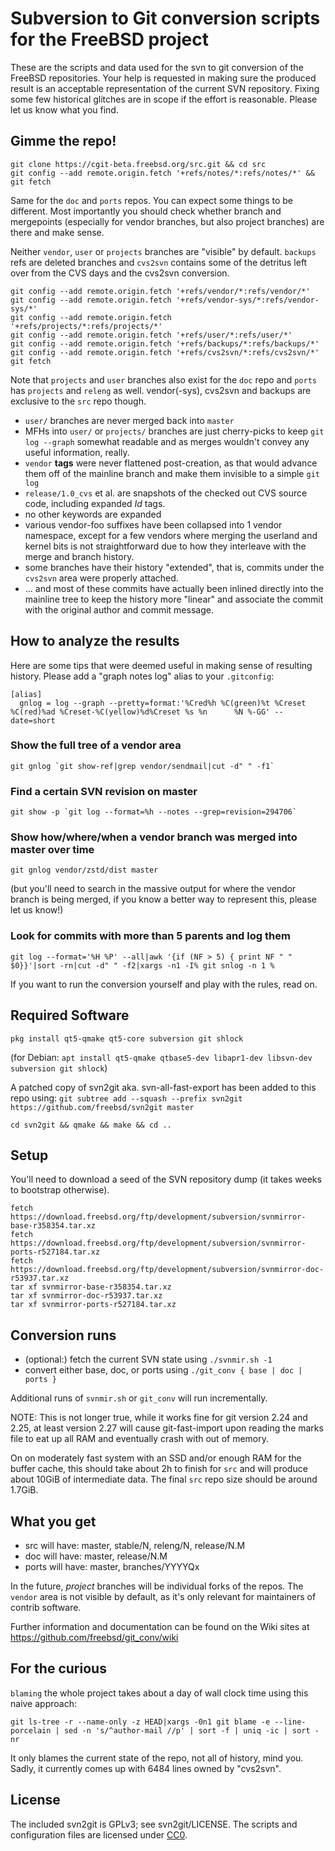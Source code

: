 # Subversion to Git conversion scripts for the FreeBSD project

These are the scripts and data used for the svn to git conversion of the
FreeBSD repositories. Your help is requested in making sure the produced
result is an acceptable representation of the current SVN repository. Fixing
some few historical glitches are in scope if the effort is reasonable. Please
let us know what you find.

## Gimme the repo!

```
git clone https://cgit-beta.freebsd.org/src.git && cd src
git config --add remote.origin.fetch '+refs/notes/*:refs/notes/*' && git fetch
```

Same for the `doc` and `ports` repos. You can expect some things to be
different. Most importantly you should check whether branch and mergepoints
(especially for vendor branches, but also project branches) are there and make
sense.

Neither `vendor`, `user` or `projects` branches are "visible" by default.
`backups` refs are deleted branches and `cvs2svn` contains some of the detritus
left over from the CVS days and the cvs2svn conversion.

```
git config --add remote.origin.fetch '+refs/vendor/*:refs/vendor/*'
git config --add remote.origin.fetch '+refs/vendor-sys/*:refs/vendor-sys/*'
git config --add remote.origin.fetch '+refs/projects/*:refs/projects/*'
git config --add remote.origin.fetch '+refs/user/*:refs/user/*'
git config --add remote.origin.fetch '+refs/backups/*:refs/backups/*'
git config --add remote.origin.fetch '+refs/cvs2svn/*:refs/cvs2svn/*'
git fetch
```

Note that `projects` and `user` branches also exist for the `doc` repo and
`ports` has `projects` and `releng` as well. vendor(-sys), cvs2svn and backups
are exclusive to the `src` repo though.

- `user/` branches are never merged back into `master`
- MFHs into `user/` or `projects/` branches are just cherry-picks to keep `git
  log --graph` somewhat readable and as merges wouldn't convey any useful
  information, really.
- `vendor` **tags** were never flattened post-creation, as that would advance
  them off of the mainline branch and make them invisible to a simple `git log`
- `release/1.0_cvs` et al. are snapshots of the checked out CVS source
  code, including expanded $Id$ tags.
- no other keywords are expanded
- various vendor-foo suffixes have been collapsed into 1 vendor namespace,
  except for a few vendors where merging the userland and kernel bits is not
  straightforward due to how they interleave with the merge and branch history.
- some branches have their history "extended", that is, commits under the
  `cvs2svn` area were properly attached.
- ... and most of these commits have actually been inlined directly into the
  mainline tree to keep the history more "linear" and associate the commit with
  the original author and commit message.

## How to analyze the results

Here are some tips that were deemed useful in making sense of resulting
history. Please add a "graph notes log" alias to your `.gitconfig`:
```
[alias]
  gnlog = log --graph --pretty=format:'%Cred%h %C(green)%t %Creset %C(red)%ad %Creset-%C(yellow)%d%Creset %s %n      %N %-GG' --date=short
```

### Show the full tree of a vendor area

```
git gnlog `git show-ref|grep vendor/sendmail|cut -d" " -f1`
```

### Find a certain SVN revision on master

```
git show -p `git log --format=%h --notes --grep=revision=294706`
```

### Show how/where/when a vendor branch was merged into master over time

```
git gnlog vendor/zstd/dist master
```
(but you'll need to search in the massive output for where the vendor branch is
being merged, if you know a better way to represent this, please let us know!)

### Look for commits with more than 5 parents and log them

```
git log --format='%H %P' --all|awk '{if (NF > 5) { print NF " " $0}}'|sort -rn|cut -d" " -f2|xargs -n1 -I% git snlog -n 1 %
```


If you want to run the conversion yourself and play with the rules, read on.

## Required Software

`pkg install qt5-qmake qt5-core subversion git shlock`

(for Debian: `apt install qt5-qmake qtbase5-dev libapr1-dev libsvn-dev subversion git shlock`)

A patched copy of svn2git aka. svn-all-fast-export has been added to this repo using:
`git subtree add --squash --prefix svn2git https://github.com/freebsd/svn2git master`

```shell
cd svn2git && qmake && make && cd ..
```

## Setup

You'll need to download a seed of the SVN repository dump (it takes weeks to bootstrap otherwise).

```shell
fetch https://download.freebsd.org/ftp/development/subversion/svnmirror-base-r358354.tar.xz
fetch https://download.freebsd.org/ftp/development/subversion/svnmirror-ports-r527184.tar.xz
fetch https://download.freebsd.org/ftp/development/subversion/svnmirror-doc-r53937.tar.xz
tar xf svnmirror-base-r358354.tar.xz
tar xf svnmirror-doc-r53937.tar.xz
tar xf svnmirror-ports-r527184.tar.xz
```

## Conversion runs

- (optional:) fetch the current SVN state using `./svnmir.sh -1`
- convert either base, doc, or ports using `./git_conv { base | doc | ports }`

Additional runs of `svnmir.sh` or `git_conv` will run incrementally.

NOTE: This is not longer true, while it works fine for git version 2.24 and
2.25, at least version 2.27 will cause git-fast-import upon reading the marks
file to eat up all RAM and eventually crash with out of memory.

On on moderately fast system with an SSD and/or enough RAM for the buffer cache,
this should take about 2h to finish for `src` and will produce about 10GiB of
intermediate data. The final `src` repo size should be around 1.7GiB.

## What you get

- src will have: master, stable/N, releng/N, release/N.M
- doc will have: master, release/N.M
- ports will have: master, branches/YYYYQx

In the future, _project_ branches will be individual forks of the repos. The
`vendor` area is not visible by default, as it's only relevant for maintainers
of contrib software.

Further information and documentation can be found on the Wiki sites at
https://github.com/freebsd/git_conv/wiki

## For the curious

`blaming` the whole project takes about a day of wall clock time using this naive approach:
```
git ls-tree -r --name-only -z HEAD|xargs -0n1 git blame -e --line-porcelain | sed -n 's/^author-mail //p' | sort -f | uniq -ic | sort -nr
```
It only blames the current state of the repo, not all of history, mind you.
Sadly, it currently comes up with 6484 lines owned by "cvs2svn".

## License
The included svn2git is GPLv3; see svn2git/LICENSE. The scripts and configuration files are licensed under
[CC0](https://creativecommons.org/publicdomain/zero/1.0/legalcode).
